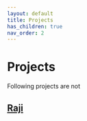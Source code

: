 ```yaml
---
layout: default
title: Projects
has_children: true
nav_order: 2
---
```


# Projects

Following projects are not 

## [Raji](https://cwang1221.github.io/docs/raji/raji.html)

